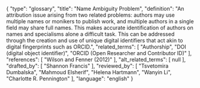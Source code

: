 {
    "type": "glossary",
    "title": "Name Ambiguity Problem",
    "definition": "An attribution issue arising from two related problems: authors may use multiple names or monikers to publish work, and multiple authors in a single field may share full names. This makes accurate identification of authors on names and specialisms alone a difficult task. This can be addressed through the creation and use of unique digital identifiers that act akin to digital fingerprints such as ORCID.",
    "related_terms": [
        "Authorship",
        "DOI (digital object identifier)",
        "ORCID (Open Researcher and Contributor ID)"
    ],
    "references": [
        "Wilson and Fenner (2012)"
    ],
    "alt_related_terms": [
        null
    ],
    "drafted_by": [
        "Shannon Francis"
    ],
    "reviewed_by": [
        "Tsvetomira Dumbalska",
        "Mahmoud Elsherif",
        "Helena Hartmann",
        "Wanyin Li",
        "Charlotte R. Pennington"
    ],
    "language": "english"
}